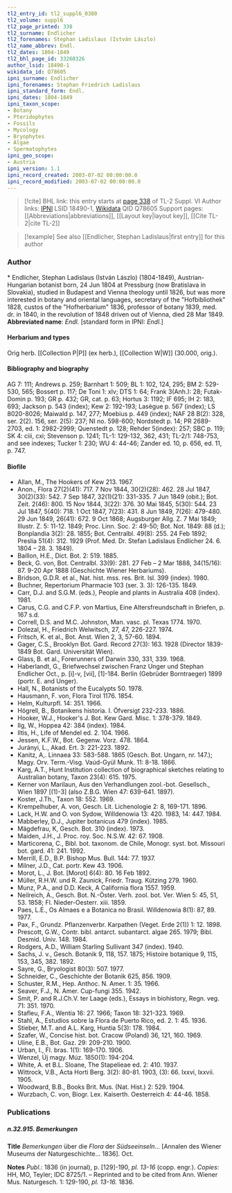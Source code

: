 ```yaml
---
tl2_entry_id: tl2_suppl6_0380
tl2_volume: suppl6
tl2_page_printed: 338
tl2_surname: Endlicher
tl2_forenames: Stephan Ladislaus (István Lászlo)
tl2_name_abbrev: Endl.
tl2_dates: 1804-1849
tl2_bhl_page_id: 33260326
author_lsid: 18490-1
wikidata_id: Q78605
ipni_surname: Endlicher
ipni_forenames: Stephan Friedrich Ladislaus
ipni_standard_form: Endl.
ipni_dates: 1804-1849
ipni_taxon_scope: 
- Botany
- Pteridophytes
- Fossils
- Mycology
- Bryophytes
- Algae
- Spermatophytes
ipni_geo_scope: 
- Austria
ipni_version: 1.1
ipni_record_created: 2003-07-02 00:00:00.0
ipni_record_modified: 2003-07-02 00:00:00.0
---
```


> [!cite] BHL link: this entry starts at [page 338](https://www.biodiversitylibrary.org/page/33260326) of TL-2 Suppl. VI
> Author links: [IPNI](https://www.ipni.org/a/18490-1) LSID 18490-1, [Wikidata](https://www.wikidata.org/wiki/Q78605) QID Q78605
> Support pages: [[Abbreviations|abbreviations]], [[Layout key|layout key]], [[Cite TL-2|cite TL-2]]

> [!example] See also [[Endlicher, Stephan Ladislaus|first entry]] for this author

### Author

\* Endlicher, Stephan Ladislaus (István Lászlo) (1804-1849), Austrian-Hungarian botanist born, 24 Jun 1804 at Pressburg (now Bratislava in Slovakia), studied in Budapest and Vienna theology until 1826, but was more interested in botany and oriental languages, secretary of the "Hofbibliothek" 1828, custos of the "Hofherbarium" 1836, professor of botany 1839, med. dr. in 1840, in the revolution of 1848 driven out of Vienna, died 28 Mar 1849. 
**Abbreviated name**: *Endl.* \[standard form in IPNI: *Endl.*\]

#### Herbarium and types

Orig herb. [[Collection P|P]] (ex herb.), [[Collection W|W]] (30.000, orig.).

#### Bibliography and biography

AG 7: 111; Andrews p. 259; Barnhart 1: 509; BL 1: 102, 124, 295; BM 2: 529-530, 565; Bossert p. 117; De Toni 1: xlv; DTS 1: 64; Frank 3(Anh.): 28; Futak-Domin p. 193; GR p. 432; GR, cat. p. 63; Hortus 3: 1192; IF 695; IH 2: 183, 693; Jackson p. 543 (index); Kew 2: 192-193; Lasègue p. 567 (index); LS 8020-8026; Maiwald p. 147, 277; Moebius p. 449 (index); NAF 28 B(2): 328, ser. 2(2). 156, ser. 2(5): 237; NI no. 598-600; Nordstedt p. 14; PR 2689-2703, ed. 1: 2982-2999; Quenstedt p. 128; Rehder 5(index): 257; SBC p. 119; SK 4: ciii, cxi; Stevenson p. 1241; TL-1: 129-132, 362, 431; TL-2/1: 748-753, and see indexes; Tucker 1: 230; WU 4: 44-46; Zander ed. 10, p. 656, ed. 11, p. 747.

#### Biofile

- Allan, M., The Hookers of Kew 213. 1967.
- Anon., Flora 27(2)(41): 717. 7 Nov 1844, 30(2)(28): 462. 28 Jul 1847, 30(2)(33): 542. 7 Sep 1847, 32(1)(21): 331-335. 7 Jun 1849 (obit.); Bot. Zeit. 2(46): 800. 15 Nov 1844, 3(22): 376. 30 Mai 1845, 5(30): 544. 23 Jul 1847, 5(40): 718. 1 Oct 1847, 7(23): 431. 8 Jun 1849, 7(26): 479-480. 29 Jun 1849, 26(41): 672. 9 Oct 1868; Augsburger Allg. Z. 7 Mai 1849; Illustr. Z. 5: 11-12. 1849; Proc. Linn. Soc. 2: 49-50; Bot. Not. 1849: 88 (d.); Bonplandia 3(2): 28. 1855; Bot. Centralbl. 49(8): 255. 24 Feb 1892; Preslia 51(4): 312. 1929 (Prof. Med. Dr. Stefan Ladislaus Endlicher 24. 6. 1804 – 28. 3. 1849).
- Baillon, H.E., Dict. Bot. 2: 519. 1885.
- Beck, G. von, Bot. Centralbl. 33(9): 281. 27 Feb – 2 Mar 1888, 34(15/16): 87. 9-20 Apr 1888 (Geschichte Wiener Herbariums).
- Bridson, G.D.R. et al., Nat. hist. mss. res. Brit. Isl. 399 (index). 1980.
- Buchner, Repertorium Pharmacie 103 (ser. 3. 3): 126-135. 1849.
- Carr, D.J. and S.G.M. (eds.), People and plants in Australia 408 (index). 1981.
- Carus, C.G. and C.F.P. von Martius, Eine Altersfreundschaft in Briefen, p. 167 s.d.
- Correll, D.S. and M.C. Johnston, Man. vasc. pl. Texas 1774. 1970.
- Dolezal, H., Friedrich Welwitsch, 27, 47, 226-227. 1974.
- Fritsch, K. et al., Bot. Anst. Wien 2, 3, 57-60. 1894.
- Gager, C.S., Brooklyn Bot. Gard. Record 27(3): 163. 1928 (Director 1839-1849 Bot. Gard. Universität Wien).
- Glass, B. et al., Forerunners of Darwin 330, 331, 339. 1968.
- Haberlandt, G., Briefwechsel zwischen Franz Unger und Stephan Endlicher Oct., p. \[i\]-v, \[vii\], \[1\]-184. Berlin (Gebrüder Borntraeger) 1899 (portr. E. and Unger).
- Hall, N., Botanists of the Eucalypts 50. 1978.
- Hausmann, F. von, Flora Tirol 1176. 1854.
- Helm, Kulturpfl. 14: 351. 1966.
- Högrell, B., Botanikens historia. I. Öfversigt 232-233. 1886.
- Hooker, W.J., Hooker's J. Bot. Kew Gard. Misc. 1: 378-379. 1849.
- Ilg, W., Hoppea 42: 384 (index). 1984.
- Iltis, H., Life of Mendel ed. 2. 104. 1966.
- Jessen, K.F.W., Bot. Gegenw. Vorz. 478. 1864.
- Jurányi, L., Akad. Ert. 3: 221-223. 1892.
- Kanitz, A,. Linnaea 33: 583-588. 1865 (Gesch. Bot. Ungarn, nr. 147.); Magy. Orv. Term.-Visg. Vaúd-Gyül Munk. 11: 8-18. 1866.
- Karg, A.T., Hunt Institution collection of biographical sketches relating to Australian botany, Taxon 23(4): 615. 1975.
- Kerner von Marilaun, Aus den Verhandlungen zool.-bot. Gesellsch., Wien 1897 \[(1)-3\] (also Z.B.G. Wien 47: 639-641. 1897).
- Koster, J.Th., Taxon 18: 552. 1969.
- Krempelhuber, A. von, Gesch. Lit. Lichenologie 2: 8, 169-171. 1896.
- Lack, H.W. and O. von Sydow, Willdenowia 13: 420. 1983, 14: 447. 1984.
- Mabberley, D.J., Jupiter botanicus 479 (index). 1985.
- Mägdefrau, K, Gesch. Bot. 310 (index). 1973.
- Maiden, J.H., J. Proc. roy. Soc. N.S.W. 42: 67. 1908.
- Marticorena, C., Bibl. bot. taxonom. de Chile, Monogr. syst. bot. Missouri bot. gard. 41: 241. 1992.
- Merrill, E.D., B.P. Bishop Mus. Bull. 144: 77. 1937.
- Milner, J.D., Cat. portr. Kew 43. 1906.
- Morot, L., J. Bot. \[Morot\] 6(4): 80. 16 Feb 1892.
- Müller, R.H.W. und R. Zaunick, Friedr. Traug. Kützing 279. 1960.
- Munz, P.A., and D.D. Keck, A California flora 1557. 1959.
- Neilreich, A., Gesch. Bot. N.-Öster. Verh. zool. bot. Ver. Wien 5: 45, 51, 53. 1858; Fl. Nieder-Oesterr. xiii. 1859.
- Paes, L.E., Os Almaes e a Botanica no Brasil. Willdenowia 8(1): 87, 89. 1977.
- Pax, F., Grundz. Pflanzenverbr. Karpathen (Veget. Erde 2(1)) 1: 12. 1898.
- Prescott, G.W., Contr. bibl. antarct. subantarct. algae 265. 1979; Bibl. Desmid. Univ. 148. 1984.
- Rodgers, A.D., William Starling Sullivant 347 (index). 1940.
- Sachs, J. v., Gesch. Botanik 9, 118, 157. 1875; Histoire botanique 9, 115, 153, 345, 382. 1892.
- Sayre, G., Bryologist 80(3): 507. 1977.
- Schneider, C., Geschichte der Botanik 625, 856. 1909.
- Schuster, R.M., Hep. Anthoc. N. Amer. 1: 35. 1966.
- Seaver, F.J., N. Amer. Cup-fungi 355. 1942.
- Smit, P. and R.J.Ch.V. ter Laage (eds.), Essays in biohistory, Regn. veg. 71: 351. 1970.
- Stafleu, F.A., Wentia 16: 27. 1966; Taxon 18: 321-323. 1969.
- Stahl, A., Estudios sobre la Flora de Puerto Rico, ed. 2. 1: 45. 1936.
- Stieber, M.T. and A.L. Karg, Huntia 5(3): 178. 1984.
- Szafer, W., Concise hist. bot. Cracow (Poland) 36, 121, 160. 1969.
- Uline, E.B., Bot. Gaz. 29: 209-210. 1900.
- Urban, I., Fl. bras. 1(1): 169-170. 1906.
- Wenzel, Új magy. Múz. 1850(1): 194-204.
- White, A. et B.L. Sloane, The Stapelieae ed. 2: 410. 1937.
- Wittrock, V.B., Acta Horti Berg. 3(2): 80-81. 1903, (3): 66. lxxvi, lxxvii. 1905.
- Woodward, B.B., Books Brit. Mus. (Nat. Hist.) 2: 529. 1904.
- Wurzbach, C. von, Biogr. Lex. Kaiserth. Oesterreich 4: 44-46. 1858.

### Publications

##### n.32.915. Bemerkungen

**Title**
*Bemerkungen* über die *Flora* der *Südseeinseln*... \[Annalen des Wiener Museums der Naturgeschichte... 1836\]. Oct.

**Notes**
*Publ*.: 1836 (in journal), p. \[129\]-190, *pl. 13-16* (copp. engr.). *Copies*: HH, MO, Teyler; IDC 8725/1. – Reprinted and to be cited from Ann. Wiener Mus. Naturgesch. 1: 129-190, *pl. 13-16.* 1836.

